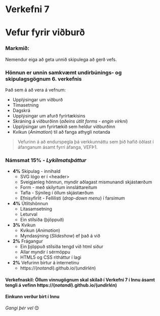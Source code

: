 # Verkefni 7 

# Vefur fyrir viðburð

### Markmið:
Nemendur eiga að geta unnið skipulega að gerð vefs.

### Hönnun er unnin samkvæmt undirbúnings- og skipulagsgögnum 6. verkefnis

Það sem á að vera á vefnum:

  * Upplýsingar um viðburð
  * Tímasetning
  * Dagskrá
  * Upplýsingar um afurð fyrirtækisins
  * Skráning á viðburðinn (_aðeins útlit forms - engin virkni_)
  * Upplýsingar um fyrirtækið sem heldur viðburðinn
  * Kvikun (_Animation_) til að fanga athygli notanda

> Vefurinn á að endurspegla þá verkkunnáttu sem þið hafið öðlast í áfanganum ásamt fyrri áfanga, VEFÞ1. 

### Námsmat 15% - _Lykilmatsþáttur_

-	**4%** Skipulag - innihald  
   	* SVG lógo er í &lt;header>
    * Sveigjanleg hönnun, myndir aðlagast mismunandi skjástærðum
    * Form - með skilyrtum innsláttareitum
    * Tafla - Sýnileg í öllum skjástærðum
    * Efnisyfirlit - Fellilisti (_drop-down menu_) í farsímum
-	**4%** Útlitshönnun  
    * Litasamsetning
    * Leturval
    * Ein stílsíða (þjöppuð) 
- **3%** Kvikun  
    * Kvikun (_Animation_) 
    * Myndasýning (_Slideshow_) ef það á við
- **2%** Frágangur 
    * Ein þjöppuð stílsíða tengd við html síður
    * Allar myndir í sérmöppu 
    * HTML5 og CSS ritháttur í lagi
- **2%** Vefurinn birtur á internetinu 
    * https://(_notandi_).github.io/(_undirlén_)

#### Verkefnaskil: Öllum vinnugögnum skal skilað í Verkefni 7 í Innu ásamt tengli á vefinn https://(_notandi_).github.io/(_undirlén_)

#### Einkunn verður birt í Innu

_Gangi þér vel_ 😊


